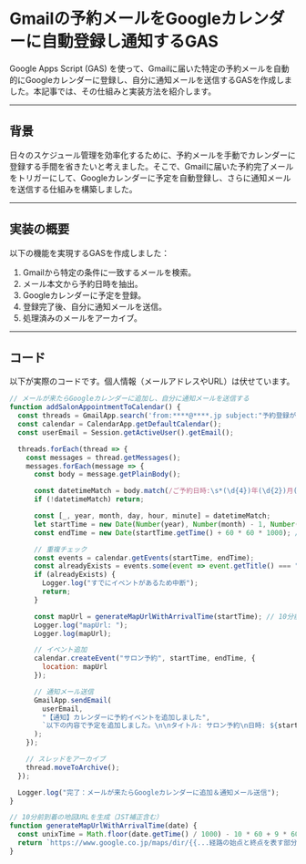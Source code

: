 # Gmailの予約メールをGoogleカレンダーに自動登録し通知するGAS

Google Apps Script (GAS) を使って、Gmailに届いた特定の予約メールを自動的にGoogleカレンダーに登録し、自分に通知メールを送信するGASを作成しました。本記事では、その仕組みと実装方法を紹介します。

---

## 背景

日々のスケジュール管理を効率化するために、予約メールを手動でカレンダーに登録する手間を省きたいと考えました。そこで、Gmailに届いた予約完了メールをトリガーにして、Googleカレンダーに予定を自動登録し、さらに通知メールを送信する仕組みを構築しました。

---

## 実装の概要

以下の機能を実現するGASを作成しました：

1. Gmailから特定の条件に一致するメールを検索。
2. メール本文から予約日時を抽出。
3. Googleカレンダーに予定を登録。
4. 登録完了後、自分に通知メールを送信。
5. 処理済みのメールをアーカイブ。

---

## コード

以下が実際のコードです。個人情報（メールアドレスやURL）は伏せています。

```javascript
// メールが来たらGoogleカレンダーに追加し、自分に通知メールを送信する
function addSalonAppointmentToCalendar() {
  const threads = GmailApp.search('from:****@****.jp subject:"予約登録が完了しました" newer_than:7d');
  const calendar = CalendarApp.getDefaultCalendar();
  const userEmail = Session.getActiveUser().getEmail();

  threads.forEach(thread => {
    const messages = thread.getMessages();
    messages.forEach(message => {
      const body = message.getPlainBody();

      const datetimeMatch = body.match(/ご予約日時:\s*(\d{4})年(\d{2})月(\d{2})日\s*(\d{2})時(\d{2})分/);
      if (!datetimeMatch) return;

      const [_, year, month, day, hour, minute] = datetimeMatch;
      let startTime = new Date(Number(year), Number(month) - 1, Number(day), Number(hour), Number(minute));
      const endTime = new Date(startTime.getTime() + 60 * 60 * 1000); // 1時間後

      // 重複チェック
      const events = calendar.getEvents(startTime, endTime);
      const alreadyExists = events.some(event => event.getTitle() === "サロン予約");
      if (alreadyExists) {
        Logger.log("すでにイベントがあるため中断");
        return;
      }

      const mapUrl = generateMapUrlWithArrivalTime(startTime); // 10分前到着の地図URL
      Logger.log("mapUrl: ");
      Logger.log(mapUrl);

      // イベント追加
      calendar.createEvent("サロン予約", startTime, endTime, {
        location: mapUrl
      });

      // 通知メール送信
      GmailApp.sendEmail(
        userEmail,
        "【通知】カレンダーに予約イベントを追加しました",
        `以下の内容で予定を追加しました。\n\nタイトル: サロン予約\n日時: ${startTime.toLocaleString("ja-JP")}\n地図URL: ${mapUrl}`
      );
    });

    // スレッドをアーカイブ
    thread.moveToArchive();
  });

  Logger.log("完了：メールが来たらGoogleカレンダーに追加＆通知メール送信");
}

// 10分前到着の地図URLを生成（JST補正含む）
function generateMapUrlWithArrivalTime(date) {
  const unixTime = Math.floor(date.getTime() / 1000) - 10 * 60 + 9 * 60 * 60;
  return `https://www.google.co.jp/maps/dir/{{...経路の始点と終点を表す部分...}}!8j${unixTime}!3e3?hl=ja&entry=ttu`;
}